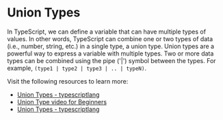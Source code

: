 # Union Types

In TypeScript, we can define a variable that can have multiple types of values. In other words, TypeScript can combine one or two types of data (i.e., number, string, etc.) in a single type, a union type. Union types are a powerful way to express a variable with multiple types. Two or more data types can be combined using the pipe ('|') symbol between the types. For example, `(type1 | type2 | type3 | .. | typeN)`.

Visit the following resources to learn more:

- [Union Types - typescriptlang](https://www.typescriptlang.org/docs/handbook/unions-and-intersections.html)
- [Union Type video for Beginners](https://www.youtube.com/watch?v=uxjpm4W5pCo)
- [Union Types - typescriptlang](https://www.typescriptlang.org/docs/handbook/2/everyday-types.html#union-types)